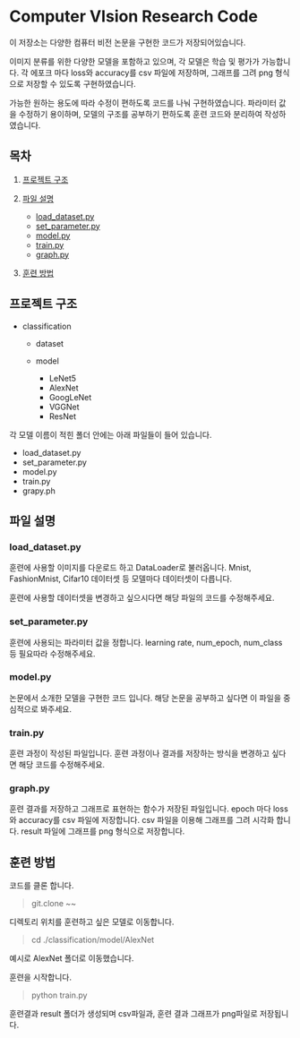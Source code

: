 # Computer VIsion Research Code

이 저장소는 다양한 컴퓨터 비전 논문을 구현한 코드가 저장되어있습니다. 

이미지 분류를 위한 다양한 모델을 포함하고 있으며, 각 모델은 학습 및 평가가 가능합니다.
각 에포크 마다 loss와 accuracy를 csv 파일에 저장하며, 그래프를 그려 png 형식으로 저장할 수 있도록 구현하였습니다.

가능한 원하는 용도에 따라 수정이 편하도록 코드를 나눠 구현하였습니다.
파라미터 값을 수정하기 용이하며, 모델의 구조를 공부하기 편하도록 훈련 코드와 분리하여 작성하였습니다.


## 목차

1. [프로젝트 구조](#프로젝트-구조)

2. [파일 설명](#파일-설명)
    - [load_dataset.py](#load_dataset.py)
    - [set_parameter.py](#set_parameter.py)
    - [model.py](#model.py)
    - [train.py](#train.py)
    - [graph.py](#graph.py)
3. [훈련 방법](#훈련-방법)


## 프로젝트 구조

- classification
    - dataset

    - model
        - LeNet5
        - AlexNet
        - GoogLeNet
        - VGGNet
        - ResNet

각 모델 이름이 적힌 폴더 안에는 아래 파일들이 들어 있습니다.

- load_dataset.py
- set_parameter.py
- model.py
- train.py
- grapy.ph

## 파일 설명

### load_dataset.py

훈련에 사용할 이미지를 다운로드 하고 DataLoader로 불러옵니다.
Mnist, FashionMnist, Cifar10 데이터셋 등 모델마다 데이터셋이 다릅니다.

훈련에 사용할 데이터셋을 변경하고 싶으시다면 해당 파일의 코드를 수정해주세요.

### set_parameter.py

훈련에 사용되는 파라미터 값을 정합니다.
learning rate, num_epoch, num_class 등 필요따라 수정해주세요.

### model.py

논문에서 소개한 모델을 구현한 코드 입니다.
해당 논문을 공부하고 싶다면 이 파일을 중심적으로 봐주세요.

### train.py









훈련 과정이 작성된 파일입니다.
훈련 과정이나 결과를 저장하는 방식을 변경하고 싶다면 해당 코드를 수정해주세요.

### graph.py

훈련 결과를 저장하고 그래프로 표현하는 함수가 저장된 파일입니다.
epoch 마다 loss와 accuracy를 csv 파일에 저장합니다.
csv 파일을 이용해 그래프를 그려 시각화 합니다.
result 파일에 그래프를 png 형식으로 저장합니다.

## 훈련 방법

코드를 클론 합니다.

> git.clone ~~


디렉토리 위치를 훈련하고 싶은 모델로 이동합니다.

> cd ./classification/model/AlexNet

예시로 AlexNet 폴더로 이동했습니다.

훈련을 시작합니다.

> python train.py

훈련결과 result 폴더가 생성되며 csv파일과, 훈련 결과 그래프가 png파일로 저장됩니다.

